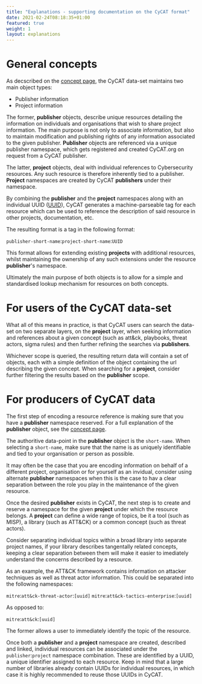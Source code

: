 ```yaml
---
title: "Explanations - supporting documentation on the CyCAT format"
date: 2021-02-24T08:18:35+01:00
featured: true
weight: 1
layout: explanations
---
```


# General concepts

As decscribed on the [concept page](https://https://cycat.org/concept/), the CyCAT data-set maintains two main object types:

* Publisher information
* Project information

The former, **publisher** objects, describe unique resources detailing the information on individuals and organisations that wish to share project information. The main purpose is not only to associate information, but also to maintain modification and publishing rights of any information associated to the given publisher. **Publisher** objects are referenced via a unique publisher namespace, which gets registered and created CyCAT.org on request from a CyCAT publisher.

The latter, **project** objects, deal with individual references to Cybersecurity resources. Any such resource is therefore inherently tied to a publisher. **Project** namespaces are created by CyCAT **publishers** under their namespace.

By combining the **publisher** and the **project** namespaces along with an individual UUID ([UUID](https://en.wikipedia.org/wiki/Universally_unique_identifier)), CyCAT generates a machine-parseable tag for each resource which can be used to reference the description of said resource in other projects, documentation, etc.

The resulting format is a tag in the following format:

`publisher-short-name`:`project-short-name`:`UUID`

This format allows for extending existing **projects** with additional resources, whilst maintaining the ownership of any such extensions under the resource **publisher**'s namespace.

Ultimately the main purpose of both objects is to allow for a simple and standardised lookup mechanism for resources on both concepts.

# For users of the CyCAT data-set

What all of this means in practice, is that CyCAT users can search the data-set on two separate layers, on the **project** layer, when seeking information and references about a given concept (such as att\&ck, playbooks, threat actors, sigma rules) and then further refining the searches via **publishers**.

Whichever scope is queried, the resulting return data will contain a set of objects, each with a simple definition of the object containing the url describing the given concept. When searching for a **project**, consider further filtering the results based on the **publisher** scope.


# For producers of CyCAT data

The first step of encoding a resource reference is making sure that you have a **publisher** namespace reserved. For a full explanation of the **publisher** object, see the [concept page](https://https://cycat.org/concept/).

The authoritive data-point in the **publisher** object is the `short-name`. When selecting a `short-name`, make sure that the name is as uniquely identifiable and tied to your organisation or person as possible.

It may often be the case that you are encoding information on behalf of a different project, organisation or for yourself as an invidual, consider using alternate **publisher** namespaces when this is the case to hav a clear separation between the role you play in the maintenance of the given resource.

Once the desired **publisher** exists in CyCAT, the next step is to create and reserve a namespace for the given **project** under which the resource belongs. A **project** can define a wide range of topics, be it a tool (such as MISP), a library (such as ATT\&CK) or a common concept (such as threat actors).

Consider separating individual topics within a broad library into separate project names, if your library describes tangentally related concepts, keeping a clear separation between them will make it easier to imediately understand the concerns described by a resource.

As an example, the ATT\&CK framework contains information on attacker techniques as well as threat actor information. This could be separated into the following namespaces:

`mitre`:`att&ck-threat-actor`:`[uuid]`
`mitre`:`att&ck-tactics-enterprise`:`[uuid]`

As opposed to:

`mitre`:`att&ck`:`[uuid]`

The former allows a user to immediately identify the topic of the resource.

Once both a **publisher** and a **project** namespace are created, described and linked, individual resources can be associated under the `publisher`:`project` namespace combination. These are identified by a UUID, a unique identifier assigned to each resource. Keep in mind that a large number of libraries already contain UUIDs for individual resources, in which case it is highly recommended to reuse those UUIDs in CyCAT.
